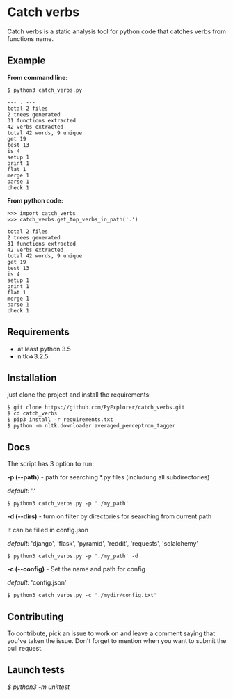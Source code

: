 Catch verbs
==

Catch verbs is a static analysis tool for python code that catches verbs 
from functions name.

Example
--

**From command line:**

```
$ python3 catch_verbs.py 
```

```
--- . ---
total 2 files
2 trees generated
31 functions extracted
42 verbs extracted
total 42 words, 9 unique
get 19
test 13
is 4
setup 1
print 1
flat 1
merge 1
parse 1
check 1
```

**From python code:**

```
>>> import catch_verbs
>>> catch_verbs.get_top_verbs_in_path('.')
```

```
total 2 files
2 trees generated
31 functions extracted
42 verbs extracted
total 42 words, 9 unique
get 19
test 13
is 4
setup 1
print 1
flat 1
merge 1
parse 1
check 1
```

Requirements
--

- at least python 3.5
- nltk=>3.2.5
 

Installation
--

just clone the project and install the requirements:

```
$ git clone https://github.com/PyExplorer/catch_verbs.git
$ cd catch_verbs
$ pip3 install -r requirements.txt
$ python -m nltk.downloader averaged_perceptron_tagger
```

Docs
--

The script has 3 option to run:


**-p (--path)** - path for searching *.py files (includung all subdirectories) 

*default:* '.' 

```
$ python3 catch_verbs.py -p './my_path'
```

**-d (--dirs)** - turn on filter by directories for searching from current path

It can be filled in config.json
  
*default:* 'django', 'flask', 'pyramid', 'reddit', 'requests', 'sqlalchemy'

```
$ python3 catch_verbs.py -p './my_path' -d
```

**-c (--config)** - Set the name and path for config

*default:* 'config.json' 

```
$ python3 catch_verbs.py -c './mydir/config.txt'
```

Contributing
--

To contribute, pick an issue to work on and leave a comment saying that you've taken the issue. Don't forget to mention when you want to submit the pull request.


Launch tests
--

*$ python3 -m unittest*
